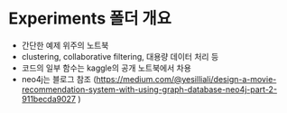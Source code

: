# Experiments 폴더 개요
- 간단한 예제 위주의 노트북
- clustering, collaborative filtering, 대용량 데이터 처리 등
- 코드의 일부 함수는 kaggle의 공개 노트북에서 차용
- neo4j는 블로그 참조
(https://medium.com/@yesilliali/design-a-movie-recommendation-system-with-using-graph-database-neo4j-part-2-911becda9027 )
